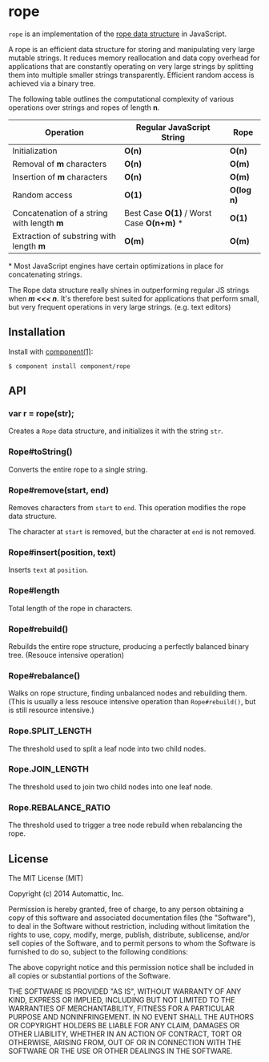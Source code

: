 
# rope

  `rope` is an implementation of the [rope data structure](https://en.wikipedia.org/wiki/Rope_%28data_structure%29) in JavaScript.

  A rope is an efficient data structure for storing and manipulating very large mutable strings. 
  It reduces memory reallocation and data copy overhead for applications that are constantly operating on very large strings
  by splitting them into multiple smaller strings transparently. Efficient random access is achieved via a binary tree.

  The following table outlines the computational complexity of various operations over strings and ropes of length **n**.

  Operation                                    | Regular JavaScript String                     | Rope 
  ---------------------------------------------|-----------------------------------------------|------------
  Initialization                               | **O(n)**                                      | **O(n)**
  Removal of **m** characters                  | **O(n)**                                      | **O(m)**
  Insertion of **m** characters                | **O(n)**                                      | **O(m)**
  Random access                                | **O(1)**                                      | **O(log n)**
  Concatenation of a string with length **m**  | Best Case **O(1)** / Worst Case **O(n+m)** \* | **O(1)**
  Extraction of substring with length **m**    | **O(m)**                                      | **O(m)**

  \* Most JavaScript engines have certain optimizations in place for concatenating strings.

  The Rope data structure really shines in outperforming regular JS strings when ***m <<< n***. It's therefore best suited for
  applications that perform small, but very frequent operations in very large strings. (e.g. text editors)

## Installation

  Install with [component(1)](http://component.io):

    $ component install component/rope

## API

### var r = rope(str);

Creates a `Rope` data structure, and initializes it with the string `str`.

### Rope#toString()

Converts the entire rope to a single string.

### Rope#remove(start, end)

Removes characters from `start` to `end`. This operation modifies the rope data structure.

The character at `start` is removed, but the character at `end` is not removed.

### Rope#insert(position, text)

Inserts `text` at `position`.

### Rope#length

Total length of the rope in characters.

### Rope#rebuild()

Rebuilds the entire rope structure, producing a perfectly balanced binary tree. (Resouce intensive operation)

### Rope#rebalance()

Walks on rope structure, finding unbalanced nodes and rebuilding them. (This is usually a less resouce intensive operation than `Rope#rebuild()`, but is still resource intensive.)

### Rope.SPLIT_LENGTH

The threshold used to split a leaf node into two child nodes.

### Rope.JOIN_LENGTH

The threshold used to join two child nodes into one leaf node.

### Rope.REBALANCE_RATIO

The threshold used to trigger a tree node rebuild when rebalancing the rope.

## License

  The MIT License (MIT)

  Copyright (c) 2014 Automattic, Inc.

  Permission is hereby granted, free of charge, to any person obtaining a copy
  of this software and associated documentation files (the "Software"), to deal
  in the Software without restriction, including without limitation the rights
  to use, copy, modify, merge, publish, distribute, sublicense, and/or sell
  copies of the Software, and to permit persons to whom the Software is
  furnished to do so, subject to the following conditions:

  The above copyright notice and this permission notice shall be included in
  all copies or substantial portions of the Software.

  THE SOFTWARE IS PROVIDED "AS IS", WITHOUT WARRANTY OF ANY KIND, EXPRESS OR
  IMPLIED, INCLUDING BUT NOT LIMITED TO THE WARRANTIES OF MERCHANTABILITY,
  FITNESS FOR A PARTICULAR PURPOSE AND NONINFRINGEMENT. IN NO EVENT SHALL THE
  AUTHORS OR COPYRIGHT HOLDERS BE LIABLE FOR ANY CLAIM, DAMAGES OR OTHER
  LIABILITY, WHETHER IN AN ACTION OF CONTRACT, TORT OR OTHERWISE, ARISING FROM,
  OUT OF OR IN CONNECTION WITH THE SOFTWARE OR THE USE OR OTHER DEALINGS IN
  THE SOFTWARE.
